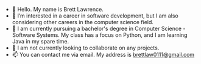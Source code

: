 - 👋 Hello. My name is Brett Lawrence.
- 👀 I’m interested in a career in software development, but I am also considering other careers in the computer science field.
- 🌱 I am currently pursuing a bachelor's degree in Computer Science - Software Systems. My class has a focus on Python, and I am learning Java in my spare time.
- 💞️ I am not currently looking to collaborate on any projects.
- 📫 You can contact me via email. My address is brettlaw0111@gmail.com

<!---
brettlaw0111/brettlaw0111 is a ✨ special ✨ repository because its `README.md` (this file) appears on your GitHub profile.
You can click the Preview link to take a look at your changes.
--->
